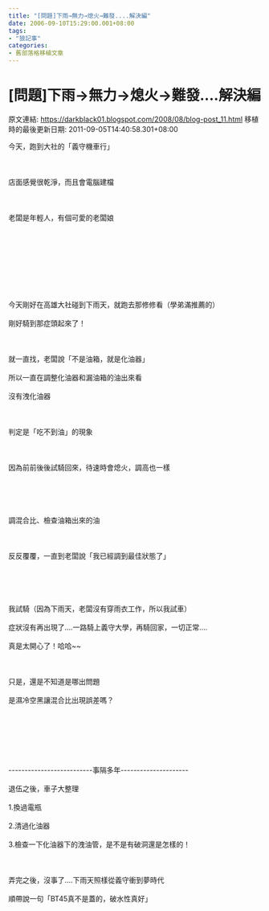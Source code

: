 ```yaml
---
title: "[問題]下雨→無力→熄火→難發....解決編"
date: 2006-09-10T15:29:00.001+08:00
tags: 
- "狼記事"
categories:
- 舊部落格移植文章
---
```


# [問題]下雨→無力→熄火→難發....解決編

原文連結: https://darkblack01.blogspot.com/2008/08/blog-post_11.html
移植時的最後更新日期: 2011-09-05T14:40:58.301+08:00

今天，跑到大社的「義守機車行」<br /><br /><br /><br />店面感覺很乾淨，而且會電腦建檔<br /><br /><br /><br />老闆是年輕人，有個可愛的老闆娘<br /><br /><a name='more'></a><br /><br /><br /><br /><br /><br /><br /><br />今天剛好在高雄大社碰到下雨天，就跑去那修修看（學弟滿推薦的）<br /><br />剛好騎到那症頭起來了！<br /><br /><br /><br />就一直找，老闆說「不是油箱，就是化油器」<br /><br />所以一直在調整化油器和漏油箱的油出來看<br /><br />沒有洩化油器<br /><br /><br /><br />判定是「吃不到油」的現象<br /><br /><br /><br />因為前前後後試騎回來，待速時會熄火，調高也一樣<br /><br /><br /><br /><br /><br />調混合比、檢查油箱出來的油<br /><br /><br /><br />反反覆覆，一直到老闆說「我已經調到最佳狀態了」<br /><br /><br /><br /><br /><br />我試騎（因為下雨天，老闆沒有穿雨衣工作，所以我試車）<br /><br />症狀沒有再出現了....一路騎上義守大學，再騎回家，一切正常....<br /><br />真是太開心了！哈哈~~<br /><br /><br /><br />只是，還是不知道是哪出問題<br /><br />是濕冷空黑讓混合比出現誤差嗎？<br /><br /><br /><br /><br /><br /><br /><br />--------------------------事隔多年---------------------<br /><br />退伍之後，車子大整理<br /><br />1.換過電瓶<br /><br />2.清過化油器<br /><br />3.檢查一下化油器下的洩油管，是不是有破洞還是怎樣的！<br /><br /><br /><br />弄完之後，沒事了....下雨天照樣從義守衝到夢時代<br /><br />順帶說一句「BT45真不是蓋的，破水性真好」
